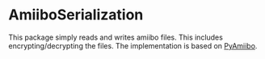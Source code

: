 # AmiiboSerialization

This package simply reads and writes amiibo files. This includes encrypting/decrypting the files. The implementation is based on [PyAmiibo](https://github.com/tobywf/pyamiibo).
